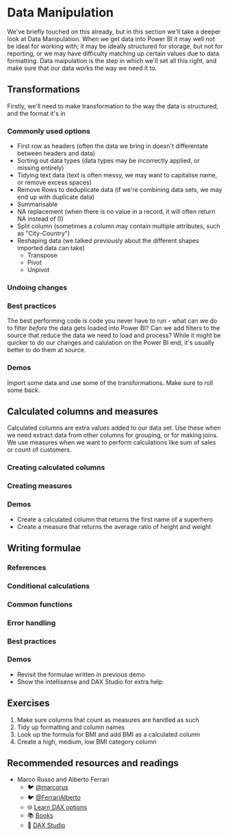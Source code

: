 # Data Manipulation
We've briefly touched on this already, but in this section we'll take a deeper look at Data Manipulation. When we get data into Power BI it may well not be ideal for working with; it may be ideally structured for storage, but not for reporting, or we may have difficulty matching up certain values due to data formatting. Data maipulation is the step in which we'll set all this right, and make sure that our data works the way we need it to.

## Transformations
Firstly, we'll need to make transformation to the way the data is structured, and the format it's in 

### Commonly used options

- First row as headers (often the data we bring in doesn't differentate between headers and data)
- Sorting out data types (data types may be incorrectly applied, or missing entirely)
- Tidying text data (text is often messy, we may want to capitalise name, or remove excess spaces)
- Remove Rows to deduplicate data (if we're combining data sets, we may end up with duplicate data)
- Summarisable
- NA replacement (when there is no value in a record, it will often return NA instead of 0)
- Split column (sometimes a column may contain multiple attributes, such as "City-Country")
- Reshaping data (we talked previously about the different shapes imported data can take)
    + Transpose
    + Pivot
    + Unpivot

### Undoing changes


### Best practices
The best performing code is code you never have to run - what can we do to filter *before* the data gets loaded into Power BI? Can we add filters to the source that reduce the data we need to load and process? While it might be quicker to do our changes and calulation on the Power BI end, it's usually better to do them at source.

### Demos
Import some data and use some of the transformations. Make sure to roll some back.

## Calculated columns and measures
Calculated columns are extra values added to our data set. Use these when we need extract data from other columns for grouping, or for making joins. We use measures when we want to perform calculations like sum of sales or count of customers. 

### Creating calculated columns
### Creating measures 
### Demos
- Create a calculated column that returns the first name of a superhero
- Create a measure that returns the average ratio of height and weight

## Writing formulae
### References
### Conditional calculations
### Common functions
### Error handling
### Best practices
### Demos
- Revisit the formulae written in previous demo
- Show the intellisense and DAX Studio for extra help

## Exercises
1. Make sure columns that count as measures are handled as such
2. Tidy up formatting and column names
3. Look up the formula for BMI and add BMI as a calculated column
4. Create a high, medium, low BMI category column

## Recommended resources and readings
- Marco Russo and Alberto Ferrari
    + :bird: [@marcorus](https://twitter.com/marcorus)
    + :bird: [@FerrariAlberto](https://twitter.com/FerrariAlberto)
    + :globe_with_meridians: [Learn DAX options](https://www.sqlbi.com/guides/dax/)
    + :books: [Books](https://www.sqlbi.com/books/)
    + :wrench: [DAX Studio](https://www.sqlbi.com/tools/dax-studio/)
